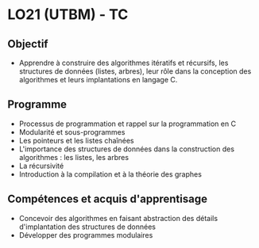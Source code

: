 # LO21 (UTBM) - TC

## Objectif
- Apprendre à construire des algorithmes itératifs et récursifs, les structures de données (listes, arbres), leur rôle dans la conception des algorithmes et leurs implantations en langage C. 

## Programme
- Processus de programmation et rappel sur la programmation en C
- Modularité et sous-programmes
- Les pointeurs et les listes chaînées
- L'importance des structures de données dans la construction des algorithmes : les listes, les arbres
- La récursivité
- Introduction à la compilation et à la théorie des graphes
  
## Compétences et acquis d'apprentisage
- Concevoir des algorithmes en faisant abstraction des détails d'implantation des structures de données
- Développer des programmes modulaires
